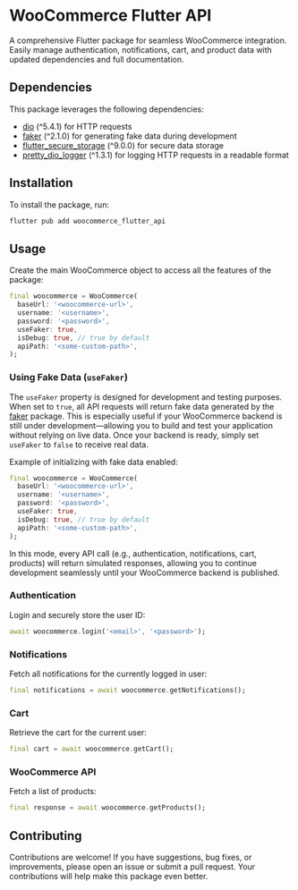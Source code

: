 # WooCommerce Flutter API

A comprehensive Flutter package for seamless WooCommerce integration. Easily manage authentication, notifications, cart, and product data with updated dependencies and full documentation.

## Dependencies

This package leverages the following dependencies:

- [dio](https://pub.dev/packages/dio) (^5.4.1) for HTTP requests
- [faker](https://pub.dev/packages/faker) (^2.1.0) for generating fake data during development
- [flutter_secure_storage](https://pub.dev/packages/flutter_secure_storage) (^9.0.0) for secure data storage
- [pretty_dio_logger](https://pub.dev/packages/pretty_dio_logger) (^1.3.1) for logging HTTP requests in a readable format

## Installation

To install the package, run:

```bash
flutter pub add woocommerce_flutter_api
```

## Usage

Create the main WooCommerce object to access all the features of the package:

```dart
final woocommerce = WooCommerce(
  baseUrl: '<woocommerce-url>', 
  username: '<username>', 
  password: '<password>', 
  useFaker: true,
  isDebug: true, // true by default
  apiPath: '<some-custom-path>',
);
```
### Using Fake Data (`useFaker`)

The `useFaker` property is designed for development and testing purposes. When set to `true`, all API requests will return fake data generated by the [faker](https://pub.dev/packages/faker) package. This is especially useful if your WooCommerce backend is still under development—allowing you to build and test your application without relying on live data. Once your backend is ready, simply set `useFaker` to `false` to receive real data.

Example of initializing with fake data enabled:

```dart
final woocommerce = WooCommerce(
  baseUrl: '<woocommerce-url>', 
  username: '<username>', 
  password: '<password>', 
  useFaker: true,
  isDebug: true, // true by default
  apiPath: '<some-custom-path>',
);
```

In this mode, every API call (e.g., authentication, notifications, cart, products) will return simulated responses, allowing you to continue development seamlessly until your WooCommerce backend is published.

### Authentication

Login and securely store the user ID:

```dart
await woocommerce.login('<email>', '<password>');
```

### Notifications

Fetch all notifications for the currently logged in user:

```dart
final notifications = await woocommerce.getNotifications();
```

### Cart

Retrieve the cart for the current user:

```dart
final cart = await woocommerce.getCart();
```

### WooCommerce API

Fetch a list of products:

```dart
final response = await woocommerce.getProducts();
```

## Contributing

Contributions are welcome! If you have suggestions, bug fixes, or improvements, please open an issue or submit a pull request. Your contributions will help make this package even better.
